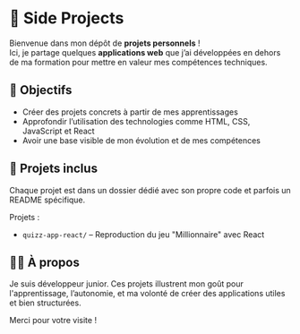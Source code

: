 # 💼 Side Projects

Bienvenue dans mon dépôt de **projets personnels** !  
Ici, je partage quelques **applications web** que j’ai développées en dehors de ma formation pour mettre en valeur mes compétences techniques.

## 🎯 Objectifs
- Créer des projets concrets à partir de mes apprentissages
- Approfondir l’utilisation des technologies comme HTML, CSS, JavaScript et React
- Avoir une base visible de mon évolution et de mes compétences

## 🚀 Projets inclus
Chaque projet est dans un dossier dédié avec son propre code et parfois un README spécifique.

Projets :
- `quizz-app-react/` – Reproduction du jeu "Millionnaire" avec React

## 👨‍💻 À propos
Je suis développeur junior. Ces projets illustrent mon goût pour l'apprentissage, l’autonomie, et ma volonté de créer des applications utiles et bien structurées.

Merci pour votre visite !

